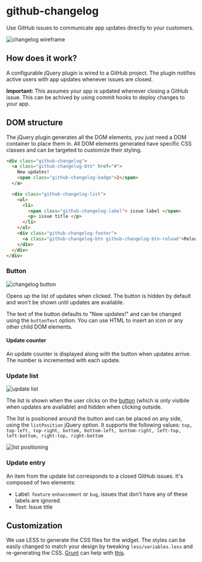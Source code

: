 github-changelog
====

Use GitHub issues to communicate app updates directly to your customers.

![changelog wireframe](https://dl.dropboxusercontent.com/u/42934143/images/changelog2.png)

## How does it work?

A configurable jQuery plugin is wired to a GitHub project. The plugin notifies active users with app updates whenever issues are closed.

**Important:** This assumes your app is updated whenever closing a GitHub issue. This can be achived by using commit hooks to deploy changes to your app.

## DOM structure

The jQuery plugin generates all the DOM elements, you just need a DOM container to place them in. All DOM elements generated have specific CSS classes and can be targeted to customize their styling.


```html
<div class="github-changelog">
  <a class="github-changelog-btn" href="#">
    New updates!
    <span class="github-changelog-badge">2</span>
  </a>

  <div class="github-changelog-list">
    <ul>
      <li>
        <span class="github-changelog-label"> issue label </span>
        <p> issue title </p>
      </li>
    </ul>
    <div class="github-changelog-footer">
      <a class="github-changelog-btn github-changelog-btn-reload">Reload</a>
    </div>
  </div>
</div>
```

### Button

![changelog button](https://dl.dropboxusercontent.com/u/42934143/images/changelog-btn.png)

Opens up the list of updates when clicked. The button is hidden by default and won't be shown until updates are available.

The text of the button defaults to "New updates!" and can be changed using the `buttonText` option. You can use HTML to insert an icon or any other child DOM elements.

#### Update counter

An update counter is displayed along with the button when updates arrive. The number is incremented with each update.

### Update list

![update list](https://dl.dropboxusercontent.com/u/42934143/images/changelog-list.png)

The list is shown when the user clicks on the [button](#button) (which is only visibile when updates are available) and hidden when clicking outside.

The list is positioned around the button and can be placed on any side, using the `listPosition` jQuery option. It supports the following values: `top, top-left, top-right, bottom, bottom-left, bottom-right, left-top, left-bottom, right-top, right-bottom`

![list positioning](https://dl.dropboxusercontent.com/u/42934143/images/list-positioning.png)

### Update entry

An item from the update list corresponds to a closed GitHub issues. It's composed of two elements:

- Label: `feature` `enhancement` or `bug`, issues that don't have any of these labels are ignored.
- Text: Issue title


## Customization
We use LESS to generate the CSS files for the widget. The styles can be easily changed to match your design by tweaking `less/variables.less` and re-generating the CSS. [Grunt](http://gruntjs.com/) can help with [this](https://github.com/gruntjs/grunt-contrib-less).
